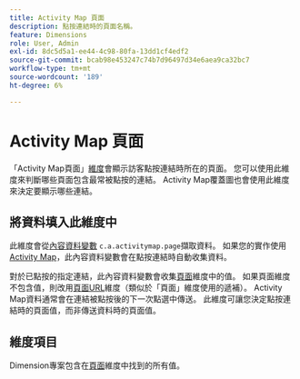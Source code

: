 ```yaml
---
title: Activity Map 頁面
description: 點按連結時的頁面名稱。
feature: Dimensions
role: User, Admin
exl-id: 8dc5d5a1-ee44-4c98-80fa-13dd1cf4edf2
source-git-commit: bcab98e453247c74b7d96497d34e6aea9ca32bc7
workflow-type: tm+mt
source-wordcount: '189'
ht-degree: 6%

---
```


# Activity Map 頁面

「Activity Map頁面」[維度](overview.md)會顯示訪客點按連結時所在的頁面。 您可以使用此維度來判斷哪些頁面包含最常被點按的連結。 Activity Map覆蓋圖也會使用此維度來決定要顯示哪些連結。

## 將資料填入此維度中

此維度會從[內容資料變數](/help/implement/vars/page-vars/contextdata.md) `c.a.activitymap.page`擷取資料。 如果您的實作使用[Activity Map](/help/analyze/activity-map/overview.md)，此內容資料變數會在點按連結時自動收集資料。

對於已點按的指定連結，此內容資料變數會收集[頁面](page.md)維度中的值。 如果頁面維度不包含值，則改用[頁面URL](page-url.md)維度（類似於「頁面」維度使用的遞補）。 Activity Map資料通常會在連結被點按後的下一次點選中傳送。 此維度可讓您決定點按連結時的頁面值，而非傳送資料時的頁面值。

## 維度項目

Dimension專案包含在[頁面](page.md)維度中找到的所有值。

